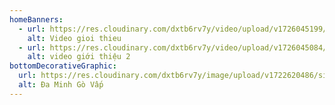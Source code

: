 ```yaml
---
homeBanners:
  - url: https://res.cloudinary.com/dxtb6rv7y/video/upload/v1726045199/baner_xanh_lye18w.mp4
    alt: Video gioi thieu
  - url: https://res.cloudinary.com/dxtb6rv7y/video/upload/v1726045084/baner_ko_nen_uiaifz.mp4
    alt: video giới thiệu 2
bottomDecorativeGraphic:
  url: https://res.cloudinary.com/dxtb6rv7y/image/upload/v1722620486/site-name_ksvjgd.png
  alt: Đa Minh Gò Vấp
---
```

